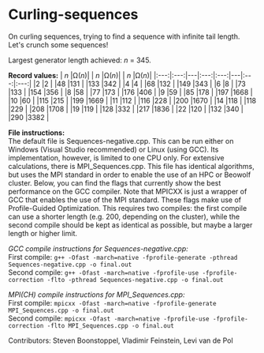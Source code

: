 # Curling-sequences
On curling sequences, trying to find a sequence with infinite tail length. Let's crunch some sequences!

Largest generator length achieved: *n* = 345.

**Record values:**
| *n* |&Omega;(*n*)| | *n* |&Omega;(*n*)| | *n* |&Omega;(*n*)|
|:---:|:---:|---|:---:|:---:|---|:---:|:---:|
|2    |2    |   |48   |131  |   |133  |342  |
|4    |4    |   |68   |132  |   |149  |343  |
|6    |8    |   |73   |133  |   |154  |356  |
|8    |58   |   |77   |173  |   |176  |406  |
|9    |59   |   |85   |178  |   |197  |1668 |
|10   |60   |   |115  |215  |   |199  |1669 |
|11   |112  |   |116  |228  |   |200  |1670 |
|14   |118  |   |118  |229  |   |208  |1708 |
|19   |119  |   |128  |332  |   |217  |1836 |
|22   |120  |   |132  |340  |   |290  |3382 |

**File instructions:**  
The default file is Sequences-negative.cpp. This can be run either on Windows (Visual Studio recommended) or Linux (using GCC). Its implementation, however, is limited to one CPU only. For extensive calculations, there is MPI_Sequences.cpp. This file has identical algorithms, but uses the MPI standard in order to enable the use of an HPC or Beowolf cluster. Below, you can find the flags that currently show the best performance on the GCC compiler. Note that MPICXX is just a wrapper of GCC that enables the use of the MPI standard. These flags make use of Profile-Guided Optimization. This requires two compiles: the first compile can use a shorter length (e.g. 200, depending on the cluster), while the second compile should be kept as identical as possible, but maybe a larger length or higher limit.

_GCC compile instructions for Sequences-negative.cpp:_  
First compile: `g++ -Ofast -march=native -fprofile-generate -pthread Sequences-negative.cpp -o final.out`  
Second compile: `g++ -Ofast -march=native -fprofile-use -fprofile-correction -flto -pthread Sequences-negative.cpp -o final.out`  

_MPI(CH) compile instructions for MPI_Sequences.cpp:_  
First compile: `mpicxx -Ofast -march=native -fprofile-generate MPI_Sequences.cpp -o final.out`  
Second compile: `mpicxx -Ofast -march=native -fprofile-use -fprofile-correction -flto MPI_Sequences.cpp -o final.out`

Contributors: Steven Boonstoppel, Vladimir Feinstein, Levi van de Pol
